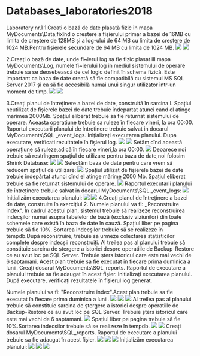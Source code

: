 # Databases_laboratories2018
Laboratory nr.1
1.Creați o bază de date plasată fizic în mapa MyDocuments\Data,fixînd o creștere a fișierului primar a bazei de 16MB cu limita de creștere 
de 128MB și a log-ului de 64 MB cu limita de creștere de 1024 MB.Pentru fișierele secundare de 64 MB cu limita de 1024 MB.
<img src = "1.png"/>
<img src = "2.png"/>

2.Creați o bază de date, unde fi~ierul log sa fie fizic plasat ill mapa MyDocuments\Log, numele fi~ierului log in mediul sistemului de operare trebuie sa se deosebească de cel logic definit în schema fizică. Este important ca baza de date creată să fie compatibilă cu sistemul MS SQL Server 2017 și ea să fie accesibilă numai unui singur utilizator într-un moment de timp.
<img src = "3.png"/>
<img src = "4.png"/>

3.Creați planul de întreținere a bazei de date, construită în sarcina I. Spațiul neutilizat de fișierele bazei de date trebuie îndepartat atunci cand el atinge marimea 2000Mb. Spațiul eliberat trebuie sa fie returnat sistemului de operare. Aceasta operatiune trebuie sa ruleze în fiecare vineri, la ora 00:00. Raportul executarii planului de lntretinere trebuie salvat in docarul MyDocuments\SQL _event_logs. Inițializați executarea planului. Dupa executare, verificati rezultatele în fișierul log. 
<img src = "5.png"/>
<img src = "6.png"/>
Setăm cînd această operațiune să ruleze,adică în fiecare vineri,la ora 00:00.
<img src = "7.png"/>
Deoarece noi trebuie să restrîngem spațiul de utilizare pentru baza de date,noi folosim Shrink Database:
<img src = "8.png"/>
<img src = "9.png"/>
Selectăm baza de date pentru care vrem să reducem spațiul de utilizare:
<img src = "10.png"/>
Spațiul utilizat de fișierele  bazei de date trebuie îndepărtat  atunci cînd el atinge mărime 2000 Mb. Spațiul eliberat trebuie sa fie returnat sistemului de operare.
<img src = "11.png"/>
Raportul executarii planului de întreținere trebuie salvat in docarul MyDocuments\SQL _event_logs:
<img src = "12.png"/>
Inițializăm executarea planului:
<img src = "13.png"/>
<img src = "14.png"/>
4.Creați planul de întreținere a bazei de date, construite în exercițiul 2. Numele planului va fi: ,,Reconstruire index". În cadrul acestui plan, sistemul trebuie să realizeze reconstruirea indecșilor numai asupra tabelelor de bază (exclusiv viziunilor) din toate schemele care există în baza de date în cauză. Spațiul liber pe pagina trebuie să fie 10%. Sortarea indecșilor trebuie să se realizeze în tempdb.După reconstruire, trebuie sa urmeze colectarea statisticilor complete despre indecșii reconstruiți. Al treilea pas al planului trebuie să constituie sarcina de ștergere a istoriei despre operatiile de Backup-Restore ce au avut loc pe SQL Server. Trebuie șters istoricul care este mai vechi de 6 saptamani. Acest plan trebuie sa fie executat în fiecare prima duminica a lunii. Creați dosarul MyDocuments\SQL_reports. Raportul de executare a planului trebuie sa fie adaugat în acest fișier. Initializați executarea planului. După executare, verificați rezultatele în fișierul log generat.
 
 Numele planului va fi: "Reconstruire index".Acest plan trebuie sa fie executat în fiecare prima duminica a lunii.
 <img src = "15.png"/>
 <img src = "16.png"/>
 <img src = "17.png"/>
 Al treilea pas al planului trebuie să constituie sarcina de ștergere a istoriei despre operatiile de Backup-Restore ce au avut loc pe SQL Server. Trebuie șters istoricul care este mai vechi de 6 saptamani. 
  <img src = "18.png"/>
 Spațiul liber pe pagina trebuie să fie 10%.Sortarea indecșilor trebuie să se realizeze în tempdb.
  <img src = "19.png"/>
  <img src = "20.png"/>
  Creați dosarul MyDocuments\SQL_reports. Raportul de executare a planului trebuie sa fie adaugat în acest fișier.
   <img src = "21.png"/>
   <img src = "22.png"/>
   <img src = "23.png"/>
   Inițializăm executarea planului:
      <img src = "24.png"/>
      <img src = "25.png"/>
      <img src = "26.png"/>







  





 






